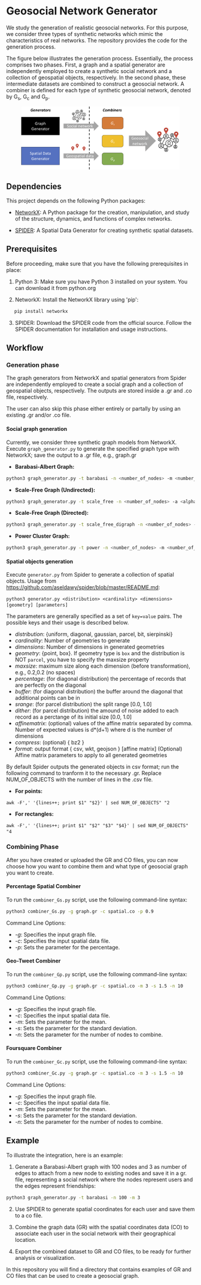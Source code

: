 # Geosocial Network Generator

We study the generation of realistic geosocial networks. For this purpose, we consider three types of synthetic networks which mimic the characteristics of real networks. The repository provides the code for the generation process. 

The figure below illustrates the generation process. Essentially, the process comprises two phases. First, a graph and a spatial generator are independently employed to create a synthetic social network and a collection of geospatial objects, respectively. In the second phase, these intermediate datasets are combined to construct a geosocial network. A combiner is defined for each type of synthetic geosocial network, denoted by G<sub>s</sub>, G<sub>c</sub> and G<sub>p</sub>.

<figure>
  <img src="/figures/generation.png" alt="Generation process" />
</figure>


## Dependencies

This project depends on the following Python packages:

- [NetworkX](https://networkx.github.io/): A Python package for the creation, manipulation, and study of the structure, dynamics, and functions of complex networks.
 
- [SPIDER](https://github.com/aseldawy/spider): A Spatial Data Generator for creating synthetic spatial datasets.

## Prerequisites
Before proceeding, make sure that you have the following prerequisites in place:

1. Python 3: Make sure you have Python 3 installed on your system. You can download it from python.org
   
2. NetworkX: Install the NetworkX library using 'pip':
```bash
   pip install networkx
```
3. SPIDER: Download the SPIDER code from the official source. Follow the SPIDER documentation for installation and usage instructions.

## Workflow

### Generation phase
The graph generators from NetworkX and spatial generators from Spider are independently employed to create a social graph and a collection of geospatial objects, respectively. The outputs are stored inside a .gr and .co file, respectively. 

The user can also skip this phase either entirely or partally by using an existing .gr and/or .co file. 

#### Social graph generation
Currently, we consider three synthetic graph models from NetworkX. 
Execute `graph_generator.py` to generate the specified graph type with NetworkX; save the output to a .gr file, e.g., graph.gr

- **Barabasi-Albert Graph:**
```bash
python3 graph_generator.py -t barabasi -n <number_of_nodes> -m <number_of_edges>
```
 - **Scale-Free Graph (Undirected):**
```bash
python3 graph_generator.py -t scale_free -n <number_of_nodes> -a <alpha> -b <beta> -g <gamma> -d <delta_in> -o <delta_out>
```

 - **Scale-Free Graph (Directed):**
```bash
python3 graph_generator.py -t scale_free_digraph -n <number_of_nodes> -a <alpha> -b <beta> -g <gamma> -d <delta_in> -o <delta_out>
```

 - **Power Cluster Graph:**
```bash
python3 graph_generator.py -t power -n <number_of_nodes> -m <number_of_edges> -p <probability>
```
     
#### Spatial objects generation
Execute `generator.py` from Spider to generate a collection of spatial objects. Usage from https://github.com/aseldawy/spider/blob/master/README.md:
```shell
python3 generator.py <distribution> <cardinality> <dimensions> [geometry] [parameters]
```
The parameters are generally specified as a set of `key=value` pairs. The possible keys and their usage is described below.

- *distribution*: {uniform, diagonal, gaussian, parcel, bit, sierpinski}
- *cardinality*: Number of geometries to generate
- *dimensions*: Number of dimensions in generated geometries
- *geometry*: {point, box}. If geometry type is `box` and the distribution is NOT `parcel`, you have to specify the maxsize property
- *maxsize*: maximum size along each dimension (before transformation), e.g., 0.2,0.2 (no spaces)
- *percentage*: (for diagonal distribution) the percentage of records that are perfectly on the diagonal
- *buffer*: (for diagonal distribution) the buffer around the diagonal that additional points can be in
- *srange*: (for parcel distribution) the split range [0.0, 1.0]
- *dither*: (for parcel distribution) the amound of noise added to each record as a perctange of its initial size [0.0, 1.0]
- *affinematrix*: (optional) values of the affine matrix separated by comma. Number of expected values is d*(d+1) where d is the number of dimensions
- *compress*: (optional) { bz2 }
- *format*: output format { csv, wkt, geojson }
[affine matrix] (Optional) Affine matrix parameters to apply to all generated geometries

By default Spider outputs the generated objects in csv format; run the following command to tranform it to the necessary .gr. Replace NUM_OF_OBJECTS with the number of lines in the .csv file.
- **For points:**
```shell
awk -F',' '{lines++; print $1" "$2}' | sed NUM_OF_OBJECTS" "2
```

- **For rectangles:**
```shell
awk -F',' '{lines++; print $1" "$2" "$3" "$4}' | sed NUM_OF_OBJECTS" "4
```

### Combining Phase
After you have created or uploaded the GR and CO files, you can now choose how you want to combine them and what type of geosocial graph you want to create.

#### Percentage Spatial Combiner
To run the `combiner_Gs.py` script, use the following command-line syntax:

```bash
python3 combiner_Gs.py -g graph.gr -c spatial.co -p 0.9
```

Command Line Options:
- *-g*: Specifies the input graph file.
- *-c*: Specifies the input spatial data file.
- *-p*: Sets the parameter for the percentage.

#### Geo-Tweet Combiner
To run the `combiner_Gp.py` script, use the following command-line syntax:

```bash
python3 combiner_Gp.py -g graph.gr -c spatial.co -m 3 -s 1.5 -n 10
```
Command Line Options:
- *-g*: Specifies the input graph file.
- *-c*: Specifies the input spatial data file.
- *-m*: Sets the parameter for the mean.
- *-s*: Sets the parameter for the standard deviation.
- *-n*: Sets the parameter for the number of nodes to combine.

#### Foursquare Combiner
To run the `combiner_Gc.py` script, use the following command-line syntax:

```bash
python3 combiner_Gc.py -g graph.gr -c spatial.co -m 3 -s 1.5 -n 10
```

Command Line Options:
- *-g*: Specifies the input graph file.
- *-c*: Specifies the input spatial data file.
- *-m*: Sets the parameter for the mean.
- *-s*: Sets the parameter for the standard deviation.
- *-n*: Sets the parameter for the number of nodes to combine.


## Example

To illustrate the integration, here is an example:
1. Generate a Barabasi-Albert graph with 100 nodes and 3 as number of edges to attach from a new node to existing nodes and save it in a gr. file, representing a social network where the nodes represent users and the edges represent friendships:
   
```bash
python3 graph_generator.py -t barabasi -n 100 -m 3
```

2. Use SPIDER to generate spatial coordinates for each user and save them to a co file.

3. Combine the graph data (GR) with the spatial coordinates data (CO) to associate each user in the social network with their geographical location.
   
4. Export the combined dataset to GR and CO files, to be ready for further analysis or visualization.

In this repository you will find a directory that contains examples of GR and CO files that can be used to create a geosocial graph.
